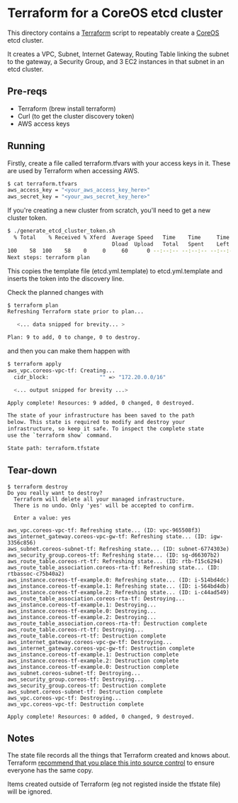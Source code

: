 # Terraform for a CoreOS etcd cluster

This directory contains a [Terraform](https://terraform.io) script to repeatably
create a [CoreOS](https://coreos.com/) etcd cluster.

It creates a VPC, Subnet, Internet Gateway, Routing Table linking the subnet to the gateway, a Security Group, and 3 EC2 instances in that subnet in an etcd cluster.

## Pre-reqs

* Terraform (brew install terraform)
* Curl (to get the cluster discovery token)
* AWS access keys

## Running

Firstly, create a file called terraform.tfvars with your access keys in it. These are used by Terraform when accessing AWS.

```bash
$ cat terraform.tfvars
aws_access_key = "<your_aws_access_key_here>"
aws_secret_key = "<your_aws_secret_key_here>"
```

If you're creating a new cluster from scratch, you'll need to get a new cluster token.

```bash
$ ./generate_etcd_cluster_token.sh
  % Total    % Received % Xferd  Average Speed   Time    Time     Time  Current
                                 Dload  Upload   Total   Spent    Left  Speed
100    58  100    58    0     0     60      0 --:--:-- --:--:-- --:--:--    60
Next steps: terraform plan
```

This copies the template file (etcd.yml.template) to etcd.yml.template and inserts the token into the discovery line.

Check the planned changes with

```bash
$ terraform plan
Refreshing Terraform state prior to plan...

   <... data snipped for brevity... >

Plan: 9 to add, 0 to change, 0 to destroy.
```

and then you can make them happen with

```bash
$ terraform apply
aws_vpc.coreos-vpc-tf: Creating...
  cidr_block:                "" => "172.20.0.0/16"

  <... output snipped for brevity ...>

Apply complete! Resources: 9 added, 0 changed, 0 destroyed.

The state of your infrastructure has been saved to the path
below. This state is required to modify and destroy your
infrastructure, so keep it safe. To inspect the complete state
use the `terraform show` command.

State path: terraform.tfstate
```

## Tear-down

```
$ terraform destroy
Do you really want to destroy?
  Terraform will delete all your managed infrastructure.
  There is no undo. Only 'yes' will be accepted to confirm.

  Enter a value: yes

aws_vpc.coreos-vpc-tf: Refreshing state... (ID: vpc-965508f3)
aws_internet_gateway.coreos-vpc-gw-tf: Refreshing state... (ID: igw-3356c856)
aws_subnet.coreos-subnet-tf: Refreshing state... (ID: subnet-6774303e)
aws_security_group.coreos-tf: Refreshing state... (ID: sg-d66307b2)
aws_route_table.coreos-rt-tf: Refreshing state... (ID: rtb-f15c6294)
aws_route_table_association.coreos-rta-tf: Refreshing state... (ID: rtbassoc-c75b40a2)
aws_instance.coreos-tf-example.0: Refreshing state... (ID: i-514bd4dc)
aws_instance.coreos-tf-example.1: Refreshing state... (ID: i-564bd4db)
aws_instance.coreos-tf-example.2: Refreshing state... (ID: i-c44ad549)
aws_route_table_association.coreos-rta-tf: Destroying...
aws_instance.coreos-tf-example.1: Destroying...
aws_instance.coreos-tf-example.0: Destroying...
aws_instance.coreos-tf-example.2: Destroying...
aws_route_table_association.coreos-rta-tf: Destruction complete
aws_route_table.coreos-rt-tf: Destroying...
aws_route_table.coreos-rt-tf: Destruction complete
aws_internet_gateway.coreos-vpc-gw-tf: Destroying...
aws_internet_gateway.coreos-vpc-gw-tf: Destruction complete
aws_instance.coreos-tf-example.1: Destruction complete
aws_instance.coreos-tf-example.2: Destruction complete
aws_instance.coreos-tf-example.0: Destruction complete
aws_subnet.coreos-subnet-tf: Destroying...
aws_security_group.coreos-tf: Destroying...
aws_security_group.coreos-tf: Destruction complete
aws_subnet.coreos-subnet-tf: Destruction complete
aws_vpc.coreos-vpc-tf: Destroying...
aws_vpc.coreos-vpc-tf: Destruction complete

Apply complete! Resources: 0 added, 0 changed, 9 destroyed.
```

## Notes

The state file records all the things that Terraform created and knows about. Terraform [recommend that you place this into source control](https://www.terraform.io/intro/getting-started/build.html) to ensure everyone has the same copy.

Items created outside of Terraform (eg not registed inside the tfstate file) will be ignored.
